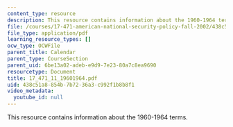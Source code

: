 ```yaml
---
content_type: resource
description: This resource contains information about the 1960-1964 terms.
file: /courses/17-471-american-national-security-policy-fall-2002/438c51a8854b7b7236a3c992f1b8b8f1_17_471_11_19601964.pdf
file_type: application/pdf
learning_resource_types: []
ocw_type: OCWFile
parent_title: Calendar
parent_type: CourseSection
parent_uid: 6be13a02-adeb-e9d9-7e23-80a7c8ea9690
resourcetype: Document
title: 17_471_11_19601964.pdf
uid: 438c51a8-854b-7b72-36a3-c992f1b8b8f1
video_metadata:
  youtube_id: null
---
```

This resource contains information about the 1960-1964 terms.

